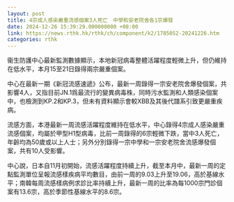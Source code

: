 ```yaml
---
layout: post
title: 4宗成人感染嚴重流感個案3人死亡　中學和安老院舍各1宗爆發
date: 2024-12-26 15:39:29.000000000 +08:00
link: https://news.rthk.hk/rthk/ch/component/k2/1785052-20241226.htm
categories: rthk
---
```


衞生防護中心最新監測數據顯示，本地新冠病毒整體活躍程度輕微上升，但仍維持在低水平，本月15至21日錄得兩宗嚴重個案。

中心在最新一期《新冠流感速遞》公布，最新一周錄得一宗安老院舍爆發個案，共影響4人，又指目前JN.1爲最流行的變異病毒株，同時污水監測和人類感染個案中，也檢測到KP.2和KP.3，但未有資料顯示會較XBB及其後代譜系引致更嚴重疾病。

流感方面，本港最新一周流感活躍程度維持在低水平，中心錄得4宗成人感染嚴重流感個案，均屬於甲型H1型病毒，比前一周錄得的6宗輕微下跌，當中3人死亡，年齡均為50歲或以上人士；另外分別錄得一宗中學和一宗安老院舍流感爆發個案，共有10人受影響。

中心說，日本自11月初開始，流感活躍程度持續上升，截至本月中，最新一周的定點監測單位呈報流感樣疾病平均數目，由前一周的9.03上升至19.06，高於基線水平；南韓每周流感樣病例求診比率持續上升，最新一周的比率為每1000宗門診個案有13.6宗，高於季節性基線水平的8.6宗。
